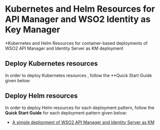 # Kubernetes and Helm Resources for API Manager and WSO2 Identity as Key Manager

*Kubernetes and Helm Resources for container-based deployments of WSO2 API Manager and Identity Server as KM deployment

## Deploy Kubernetes resources

In order to deploy Kubernetes resources , follow the **Quick Start Guide
given below:

## Deploy Helm resources

In order to deploy Helm resources for each deployment pattern, follow the **Quick Start Guide** for each deployment pattern
given below:

* [A simple deployment of WSO2 API Manager and Identity Server as KM](advanced/am-is-pattern-1/README.md)
